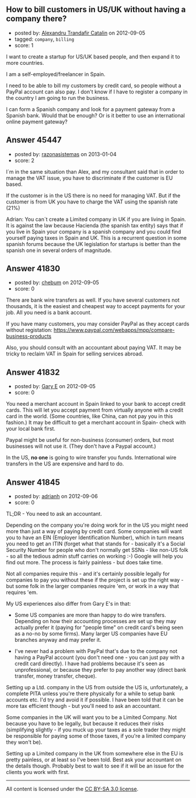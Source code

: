 ## How to bill customers in US/UK without having a company there?

- posted by: [Alexandru Trandafir Catalin](https://stackexchange.com/users/-1/4208-alexandru-trandafir-catalin) on 2012-09-05
- tagged: `company`, `billing`
- score: 1

I want to create a startup for US/UK based people, and then expand it to more countries.

I am a self-employed/freelancer in Spain.

I need to be able to bill my customers by credit card, so people without a PayPal account can also pay. I don't know if I have to register a company in the country I am going to run the business.

I can form a Spanish company and look for a payment gateway from a Spanish bank. Would that be enough? Or is it better to use an international online payment gateway?




## Answer 45447

- posted by: [razonasistemas](https://stackexchange.com/users/-1/22391-razonasistemas) on 2013-01-04
- score: 2

I´m in the same situation than Alex, and my consultant said that in order to manage the VAT issue, you have to discriminate if the customer is EU based.

If the customer is in the US there is no need for managing VAT. But if the customer is from UK you have to charge the VAT using the spanish rate (21%)

Adrian: You can´t create a Limited company in UK if you are living in Spain. It is against the law because Hacienda (the spanish tax entity) says that if you live in Spain your company is a spanish company and you could find yourself paying taxes in Spain and UK. This is a recurrent question in some spanish forums because the UK legislation for startups is better than the spanish one in several orders of magnitude.


## Answer 41830

- posted by: [chebum](https://stackexchange.com/users/-1/19524-chebum) on 2012-09-05
- score: 0

There are bank wire transfers as well. If you have several customers not thousands, it is the easiest and cheapest way to accept payments for your job. All you need is a bank account.

If you have many customers, you may consider PayPal as they accept cards without registation: https://www.paypal.com/webapps/mpp/compare-business-products

Also, you should consult with an accountant about paying VAT. It may be tricky to reclaim VAT in Spain for selling services abroad.


## Answer 41832

- posted by: [Gary E](https://stackexchange.com/users/-1/2587-gary-e) on 2012-09-05
- score: 0

You need a merchant account in Spain linked to your bank to accept credit cards. This will let you accept payment from virtually anyone with a credit card in the world. (Some countries, like China, can not pay you in this fashion.) It may be difficult to get a merchant account in Spain- check with your local bank first.

Paypal might be useful for non-business (consumer) orders, but most businesses will not use it. (They don't have a Paypal account.)

In the US, **no one** is going to wire transfer you funds. International wire transfers in the US are expensive and hard to do.



## Answer 41845

- posted by: [adrianh](https://stackexchange.com/users/-1/4599-adrianh) on 2012-09-06
- score: 0

TL;DR - You need to ask an accountant. 

Depending on the company you're doing work for in the US you might need more than just a way of paying by credit card. Some companies will want you to have an EIN (Employer Identification Number), which in turn means you need to get an ITIN (forget what that stands for - basically it's a Social Security Number for people who don't normally get SSNs - like non-US folk - so all the tedious admin stuff carries on working :-) Google will help you find out more. The process is fairly painless - but does take time.

Not all companies require this - and it's certainly possible legally for companies to pay you without these if the project is set up the right way - but some folk in the larger companies require 'em, or work in a way that requires 'em.

My US experiences also differ from Gary E's in that:

* Some US companies are more than happy to do wire transfers. Depending on how their accounting processes are set up they may actually prefer it (paying for "people time" on credit card's being seen as a no-no by some firms). Many larger US companies have EU branches anyway and may prefer it.

* I've never had a problem with PayPal that's due to the company not having a PayPal account (you don't need one - you can just pay with a credit card directly). I have had problems because it's seen as unprofessional, or because they prefer to pay another way (direct bank transfer, money transfer, cheque).

Setting up a Ltd. company in the US from outside the US is, unfortunately, a complete PITA unless you're there physically for a while to setup bank accounts etc. I'd try and avoid it if possible. I have been told that it can be more tax efficient though - but you'll need to ask an accountant.

Some companies in the UK will want you to be a Limited Company. Not because you have to be legally, but because it reduces their risks (simplifying slightly - if you muck up your taxes as a sole trader they might be responsible for paying some of those taxes, if you're a limited company they won't be).

Setting up a Limited company in the UK from somewhere else in the EU is pretty painless, or at least so I've been told. Best ask your accountant on the details though. Probably best to wait to see if it will be an issue for the clients you work with first. 




---

All content is licensed under the [CC BY-SA 3.0 license](https://creativecommons.org/licenses/by-sa/3.0/).
